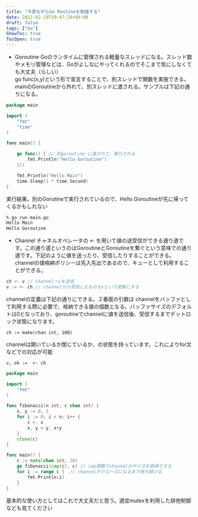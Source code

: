 ```yaml
---
title: "今更ながらGo Routineを勉強する"
date: 2022-02-19T19:47:24+09:00
draft: false
tags: ["Go"]
ShowToc: true
TocOpen: true
---
```


- Goroutine
Goのランタイムに管理される軽量なスレッドになる。スレッド数やメモリ管理などは、Goがよしなにやってくれるのでそこまで気にしなくても大丈夫（らしい）  
go func(x,y)という形で宣言することで、別スレッドで関数を実施できる。mainのGoroutineから外れて、別スレッドに渡される。サンプルは下記の通りになる。

```go
package main

import (
	"fmt"
	"time"
)

func main() {

	go func() { // 別goroutine に渡されて、実行される
		fmt.Println("Hello Goroutine")
	}()

	fmt.Println("Hello Main")
	time.Sleep(1 * time.Second)
}
```
実行結果。別のGorutineで実行されているので、Hello Goroutineが先に帰ってくるかもしれない
```bash
% go run main.go
Hello Main
Hello Goroutine
```

- Channel
チャネルオペレータの <- を用いて値の送受信ができる通り道です。この通り道というのはGoroutineとGoroutineを繋ぐという意味での通り道です。下記のように値を送ったり、受信したりすることができる。channelの値格納ポリシーは先入先出であるので、キューとして利用することができる。
```go
ch <- v // channelへvを送信
v := <- ch // channelから受信したものをvという変数にする
```

channelの定義は下記の通りにできる。２番面の引数は channelをバッファとして利用する際に必要で、格納できる値の個数となる。バッファサイズのデフォルトは0となっており、goroutineでchannelに値を送信後、受信するまでデットロック状態になります。
```
ch := make(chan int, 100)
```
channelは開いているか閉じているか、の状態を持っています。これによりfor文などでの対応が可能

```
v, ok :=  <- ch
```

```go
package main

import (
	"fmt"
)

func fibonacci(n int, c chan int) {
	x, y := 0, 1
	for i := 0; i < n; i++ {
		c <- x
		x, y = y, x+y
	}
	close(c)
}

func main() {
	c := make(chan int, 10)
	go fibonacci(cap(c), c) // cap関数でchannelのサイズを取得できる
	for i := range c {  // channelがクローズになるまで待ち続ける
		fmt.Println(i)
	}
}
```

基本的な使い方としてはこれで大丈夫だと思う。適宜mutexを利用した排他制御なども見てください

